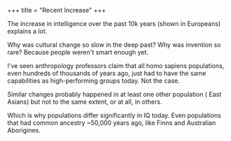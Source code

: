 +++
title = "Recent Increase"
+++

The increase in intelligence over the past 10k years (shown in Europeans) explains a lot.

Why was cultural change so slow in the deep past?  Why was invention so rare? Because people weren't smart enough yet. 

I've seen anthropology professors claim that all  homo sapiens populations, even hundreds of thousands of years ago,  just had to have the same capabilities as high-performing groups today. Not  the case.

Similar changes probably happened in at least one other population ( East Asians) but not to the same extent, or at all, in others.

Which is why populations differ significantly in IQ today. Even populations that had common ancestry ~50,000 years ago, like Finns and Australian Aborigines.
